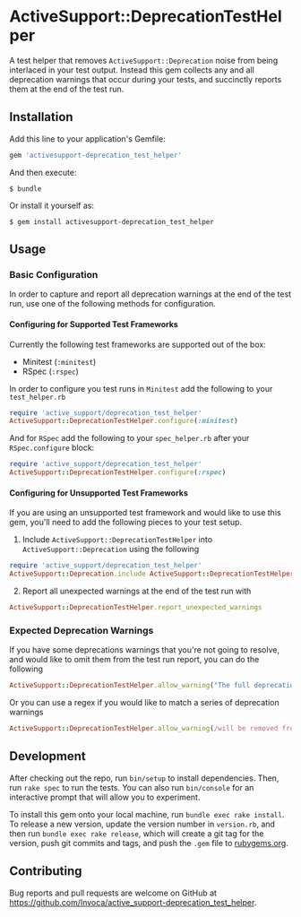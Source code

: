 # ActiveSupport::DeprecationTestHelper

A test helper that removes `ActiveSupport::Deprecation` noise from being interlaced in your test output.  Instead this gem collects
any and all deprecation warnings that occur during your tests, and succinctly reports them at the end of the test run.

## Installation

Add this line to your application's Gemfile:

```ruby
gem 'activesupport-deprecation_test_helper'
```

And then execute:

    $ bundle

Or install it yourself as:

    $ gem install activesupport-deprecation_test_helper

## Usage
### Basic Configuration
In order to capture and report all deprecation warnings at the end of the test run, use one of the
following methods for configuration.

#### Configuring for Supported Test Frameworks
Currently the following test frameworks are supported out of the box:
- Minitest (`:minitest`)
- RSpec (`:rspec`)

In order to configure you test runs in `Minitest` add the following to your `test_helper.rb`
```ruby
require 'active_support/deprecation_test_helper'
ActiveSupport::DeprecationTestHelper.configure(:minitest)
```

And for `RSpec` add the following to your `spec_helper.rb` after your `RSpec.configure` block:
```ruby
require 'active_support/deprecation_test_helper'
ActiveSupport::DeprecationTestHelper.configure(:rspec)
```

#### Configuring for Unsupported Test Frameworks
If you are using an unsupported test framework and would like to use this gem, you'll need to add the
following pieces to your test setup.

1. Include `ActiveSupport::DeprecationTestHelper` into `ActiveSupport::Deprecation` using the following
```ruby
require 'active_support/deprecation_test_helper'
ActiveSupport::Deprecation.include ActiveSupport::DeprecationTestHelper
```
2. Report all unexpected warnings at the end of the test run with
```ruby
ActiveSupport::DeprecationTestHelper.report_unexpected_warnings
```

### Expected Deprecation Warnings
If you have some deprecations warnings that you're not going to resolve, and would like to omit them from the test run report, you can do the following

```ruby
ActiveSupport::DeprecationTestHelper.allow_warning("The full deprecation warning string")
```

Or you can use a regex if you would like to match a series of deprecation warnings

```ruby
ActiveSupport::DeprecationTestHelper.allow_warning(/will be removed from Rails 6\.0/)
```

## Development

After checking out the repo, run `bin/setup` to install dependencies. Then, run `rake spec` to run the tests. You can also run `bin/console` for an interactive prompt that will allow you to experiment.

To install this gem onto your local machine, run `bundle exec rake install`. To release a new version, update the version number in `version.rb`, and then run `bundle exec rake release`, which will create a git tag for the version, push git commits and tags, and push the `.gem` file to [rubygems.org](https://rubygems.org).

## Contributing

Bug reports and pull requests are welcome on GitHub at https://github.com/Invoca/active_support-deprecation_test_helper.
